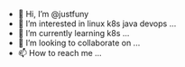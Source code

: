 - 👋 Hi, I’m @justfuny
- 👀 I’m interested in linux k8s java devops ...
- 🌱 I’m currently learning k8s ...
- 💞️ I’m looking to collaborate on ...
- 📫 How to reach me ...


